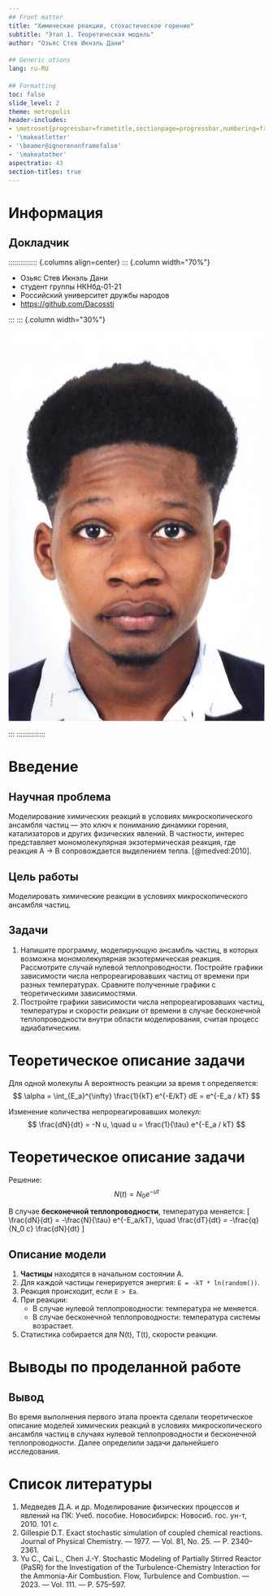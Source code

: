 ```yaml
---
## Front matter
title: "Химические реакции, стохастическое горение"
subtitle: "Этап 1. Теоретическая модель"
author: "Озьяс Стев Икнэль Дани"

## Generic otions
lang: ru-RU

## Formatting
toc: false
slide_level: 2
theme: metropolis
header-includes:
- \metroset{progressbar=frametitle,sectionpage=progressbar,numbering=fraction}
- '\makeatletter'
- '\beamer@ignorenonframefalse'
- '\makeatother'
aspectratio: 43
section-titles: true
---
```


# Информация

## Докладчик

:::::::::::::: {.columns align=center}
::: {.column width="70%"}

  * Озьяс Стев Икнэль Дани
  * студент группы НКНбд-01-21
  * Российский университет дружбы народов
  * <https://github.com/Dacossti>

:::
::: {.column width="30%"}

![](./image/ava.jpg)

:::
::::::::::::::

# Введение

## Научная проблема

Моделирование химических реакций в условиях микроскопического ансамбля частиц — это ключ к пониманию динамики горения, катализаторов и других физических явлений. В частности, интерес представляет мономолекулярная экзотермическая реакция, где реакция A → B сопровождается выделением тепла. [@medved:2010].

## Цель работы

Моделировать химические реакции в условиях микроскопического ансамбля частиц.

## Задачи

1. Напишите программу, моделирующую ансамбль частиц, в которых возможна мономолекулярная экзотермическая реакция. Рассмотрите случай нулевой теплопроводности. Постройте графики зависимости числа непрореагировавших частиц от времени при разных температурах. Сравните полученные графики с теоретическими зависимостями.
2. Постройте графики зависимости числа непрореагировавших частиц, температуры и скорости реакции от времени в случае бесконечной теплопроводности внутри области моделирования, считая процесс адиабатическим.

# Теоретическое описание задачи

Для одной молекулы A вероятность реакции за время τ определяется:
$$
\alpha = \int_{E_a}^{\infty} \frac{1}{kT} e^{-E/kT} dE = e^{-E_a / kT}
$$

Изменение количества непрореагировавших молекул:
$$
\frac{dN}{dt} = -N u, \quad u = \frac{1}{\tau} e^{-E_a / kT}
$$

# Теоретическое описание задачи

Решение: 
$$
N(t) = N_0 e^{-u t}
$$

В случае **бесконечной теплопроводности**, температура меняется:
\[
\frac{dN}{dt} = -\frac{N}{\tau} e^{-E_a/kT}, \quad
\frac{dT}{dt} = -\frac{q}{N_0 c} \frac{dN}{dt}
\]

## Описание модели

1. **Частицы** находятся в начальном состоянии A.
2. Для каждой частицы генерируется энергия: `E = -kT * ln(random())`.
3. Реакция происходит, если `E > Ea`.
4. При реакции:
   - В случае нулевой теплопроводности: температура не меняется.
   - В случае бесконечной теплопроводности: температура системы возрастает.
5. Статистика собирается для N(t), T(t), скорости реакции.

# Выводы по проделанной работе

## Вывод

Во время выполнения первого этапа проекта сделали теоретическое описание моделей химических реакций в условиях микроскопического ансамбля частиц в случаях нулевой теплопроводности и бесконечной теплопроводности. Далее определили задачи дальнейшего исследования.

# Список литературы

1. Медведев Д.А. и др. Моделирование физических процессов и явлений на ПК: Учеб. пособие. Новосибирск: Новосиб. гос. ун-т, 2010. 101 с.
2. Gillespie D.T. Exact stochastic simulation of coupled chemical reactions. Journal of Physical Chemistry. — 1977. — Vol. 81, No. 25. — P. 2340–2361.
3. Yu C., Cai L., Chen J.-Y. Stochastic Modeling of Partially Stirred Reactor (PaSR) for the Investigation of the Turbulence-Chemistry Interaction for the Ammonia-Air Combustion. Flow, Turbulence and Combustion. — 2023. — Vol. 111. — P. 575–597.